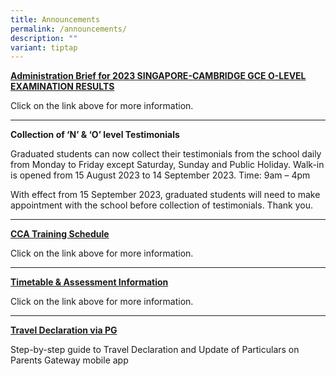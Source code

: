 ```yaml
---
title: Announcements
permalink: /announcements/
description: ""
variant: tiptap
---
```

<p><strong><a href="/files/Administration_Brief_for_2023_GCE_O_Level_Results_Release.pdf" rel="noopener noreferrer nofollow" target="_blank">Administration Brief for 2023 SINGAPORE-CAMBRIDGE GCE O-LEVEL EXAMINATION RESULTS</a></strong></p><p>Click on the link above for more information.</p><hr><p><strong>Collection of ‘N’ &amp; ‘O’ level Testimonials</strong></p><p>Graduated students can now collect their testimonials from the school daily from Monday to Friday except Saturday, Sunday and Public Holiday. Walk-in is opened from 15 August 2023 to 14 September 2023. Time: 9am – 4pm</p><p>With effect from 15 September 2023, graduated students will need to make appointment with the school before collection of testimonials. Thank you.</p><hr><p><strong><a href="/co-curriculum/co-curricular-activities-cca" rel="noopener noreferrer nofollow" target="_blank">CCA Training Schedule</a></strong></p><p>Click on the link above for more information.</p><hr><p><strong><a href="/curriculum/instructional-programme-ip/timetable-and-assessment" rel="noopener noreferrer nofollow" target="_blank">Timetable &amp; Assessment Information</a></strong></p><p>Click on the link above for more information.</p><hr><p><strong><a href="/files/Resources%20for%20parents/Instructions_for_Travel_Declaration_on_PG.pdf" rel="noopener noreferrer nofollow" target="_blank">Travel Declaration via PG</a></strong></p><p>Step-by-step guide to Travel Declaration and Update of Particulars on Parents Gateway mobile app</p>